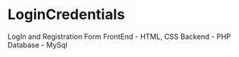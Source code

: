 # LoginCredentials

LogIn and Registration Form
FrontEnd - HTML, CSS
Backend - PHP
Database - MySql
